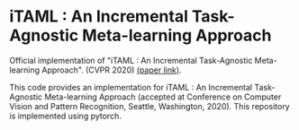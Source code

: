# iTAML : An Incremental Task-Agnostic Meta-learning Approach
Official implementation of "iTAML : An Incremental Task-Agnostic Meta-learning Approach". (CVPR 2020) [(paper link)](http://papers.nips.cc/paper/9429-random-path-selection-for-continual-learning). 


This code provides an implementation for iTAML : An Incremental Task-Agnostic Meta-learning Approach (accepted at Conference on Computer Vision and Pattern Recognition, Seattle, Washington, 2020). This repository is implemented using pytorch.